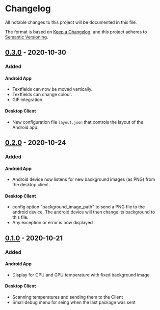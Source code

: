 # Changelog
All notable changes to this project will be documented in this file.

The format is based on [Keep a Changelog](https://keepachangelog.com/en/1.0.0/),
and this project adheres to [Semantic Versioning](https://semver.org/spec/v2.0.0.html).

## [0.3.0] - 2020-10-30

### Added

#### Android App
- Textfields can now be moved vertically.
- Textfields can change colour.
- GIF integration.

#### Desktop Client
- New configuration file `layout.json` that controls the layout of the Android app.

## [0.2.0] - 2020-10-24

### Added

#### Android App
- Android device now listens for new background images (as PNG) from the desktop client.

#### Desktop Client

- config option "background_image_path" to send a PNG file to the android device. The android device will then change its background to this file.
- Any exception or error is now displayed

## [0.1.0] - 2020-10-21

### Added

#### Android App

- Display for CPU and GPU temperature with fixed background image.

#### Desktop Client

- Scanning temperatures and sending them to the Client
- Small debug menu for seing when the last package was sent

[0.3.0]: https://github.com/LeslieM98/casemod-monitoring-display/releases/tag/v0.3.0
[0.2.0]: https://github.com/LeslieM98/casemod-monitoring-display/releases/tag/v0.2.0
[0.1.0]: https://github.com/LeslieM98/casemod-monitoring-display/releases/tag/v0.1.0